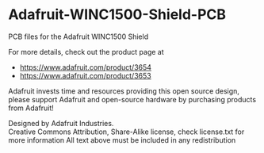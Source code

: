 # Adafruit-WINC1500-Shield-PCB
PCB files for the Adafruit WINC1500 Shield

For more details, check out the product page at

   * https://www.adafruit.com/product/3654
   * https://www.adafruit.com/product/3653

Adafruit invests time and resources providing this open source design, 
please support Adafruit and open-source hardware by purchasing 
products from Adafruit!

Designed by Adafruit Industries.  
Creative Commons Attribution, Share-Alike license, check license.txt for more information
All text above must be included in any redistribution